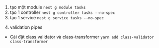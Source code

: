 1. tạo một module
   `nest g module tasks`
2. tạo 1 controller
   `nest g controller tasks --no-spec`
3. tạo 1 service
   `nest g service tasks --no-spec`

4) validation pipes

- Cài đặt class validator và class-transformer
  `yarn add class-validator class-transformer`
